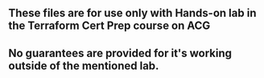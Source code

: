 ## These files are for use only with Hands-on lab in the Terraform Cert Prep course on ACG
## No guarantees are provided for it's working outside of the mentioned lab.


